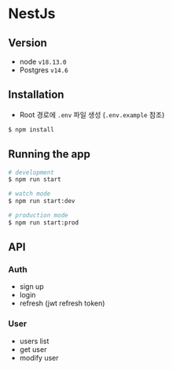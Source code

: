 # NestJs

## Version
- node `v18.13.0`
- Postgres `v14.6`

## Installation

- Root 경로에 `.env` 파일 생성 (`.env.example` 참조)

```bash
$ npm install
```

## Running the app

```bash
# development
$ npm run start

# watch mode
$ npm run start:dev

# production mode
$ npm run start:prod
```


## API

### Auth
- sign up
- login
- refresh (jwt refresh token)

### User
- users list
- get user
- modify user